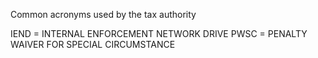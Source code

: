 Common acronyms used by the tax authority

IEND = INTERNAL ENFORCEMENT NETWORK DRIVE
PWSC = PENALTY WAIVER FOR SPECIAL CIRCUMSTANCE

